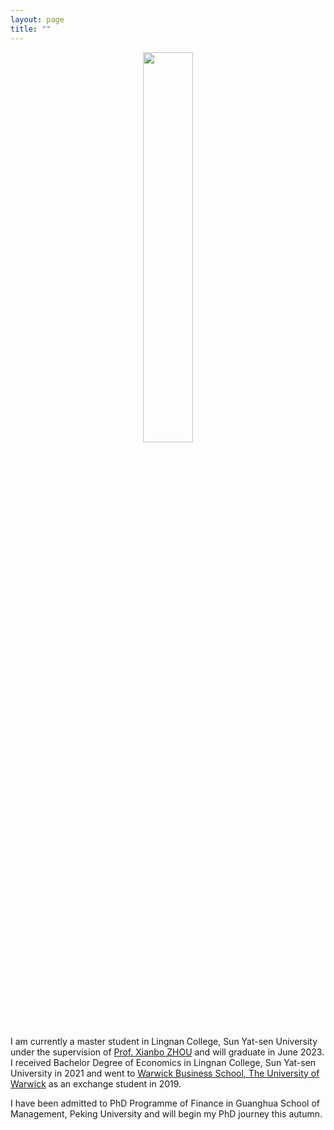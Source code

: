 ```yaml
---
layout: page
title: ""
---
```

<p align="center">
    <img src = "/thames.jpg" width = "40%" height = "40%" />
</p>

I am currently a master student in Lingnan College, Sun Yat-sen University under the supervision of [Prof. Xianbo ZHOU](https://lingnan.sysu.edu.cn/faculty/ZhouXianbo) and will graduate in June 2023. I received Bachelor Degree of Economics in Lingnan College, Sun Yat-sen University in 2021 and went to [Warwick Business School, The University of Warwick](https://www.wbs.ac.uk/) as an exchange student in 2019.

I have been admitted to PhD Programme of Finance in Guanghua School of Management, Peking University and will begin my PhD journey this autumn.






